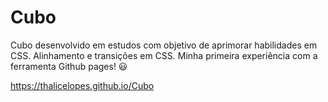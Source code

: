 # Cubo

Cubo desenvolvido em estudos com objetivo de aprimorar habilidades em CSS.
Alinhamento e transições em CSS.
Minha primeira experiência com a ferramenta Github pages! 😃

https://thalicelopes.github.io/Cubo
